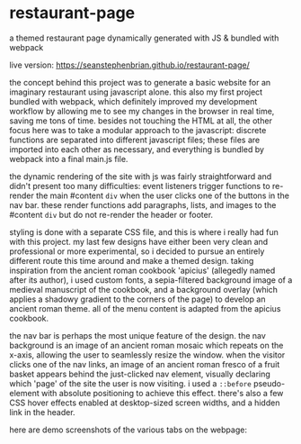 # restaurant-page
a themed restaurant page dynamically generated with JS & bundled with webpack

live version: https://seanstephenbrian.github.io/restaurant-page/

the concept behind this project was to generate a basic website for an imaginary restaurant
using javascript alone. this also my first project bundled with webpack, which definitely
improved my development workflow by allowing me to see my changes in the browser in real time,
saving me tons of time. besides not touching the HTML at all, the other focus here was to take a
modular approach to the javascript: discrete functions are separated into different javascript files;
these files are imported into each other as necessary, and everything is bundled by webpack into
a final main.js file.

the dynamic rendering of the site with js was fairly straightforward and didn't present too many
difficulties: event listeners trigger functions to re-render the main #content <code>div</code> when the
user clicks one of the buttons in the nav bar. these render functions add paragraphs, lists, and images to
the #content <code>div</code> but do not re-render the header or footer.

styling is done with a separate CSS file, and this is where i really had fun with this project. my last few
designs have either been very clean and professional or more experimental, so i decided to pursue an entirely 
different route this time around and make a themed design. taking inspiration from the ancient roman cookbook
'apicius' (allegedly named after its author), i used custom fonts, a sepia-filtered background image of a medieval
manuscript of the cookbook, and a background overlay (which applies a shadowy gradient to the corners of the page) 
to develop an ancient roman theme. all of the menu content is adapted from the apicius cookbook.

the nav bar is perhaps the most unique feature of the design. the nav background is an image of an ancient roman
mosaic which repeats on the x-axis, allowing the user to seamlessly resize the window. when the visitor clicks one
of the nav links, an image of an ancient roman fresco of a fruit basket appears behind the just-clicked nav element,
visually declaring which 'page' of the site the user is now visiting. i used a <code>::before</code> pseudo-element with
absolute positioning to achieve this effect. there's also a few CSS hover effects enabled at desktop-sized screen widths,
and a hidden link in the header.

here are demo screenshots of the various tabs on the webpage: